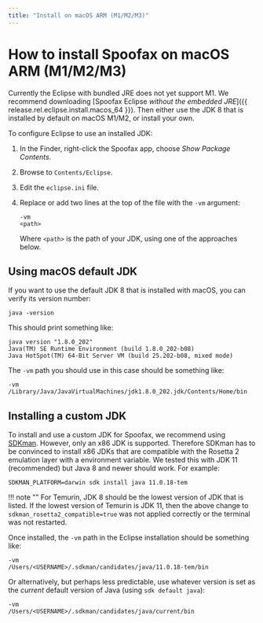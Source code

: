 ```yaml
---
title: "Install on macOS ARM (M1/M2/M3)"
---
```

# How to install Spoofax on macOS ARM (M1/M2/M3)
Currently the Eclipse with bundled JRE does not yet support M1.  We recommend downloading [Spoofax Eclipse _without the embedded JRE_]({{ release.rel.eclipse.install.macos_64 }}).  Then either use the JDK 8 that is installed by default on macOS M1/M2, or install your own.

To configure Eclipse to use an installed JDK:

1.  In the Finder, right-click the Spoofax app, choose _Show Package Contents_.
2.  Browse to `Contents/Eclipse`.
3.  Edit the `eclipse.ini` file.
4.  Replace or add two lines at the top of the file with the `-vm` argument:

    ```
    -vm
    <path>
    ```

    Where `<path>` is the path of your JDK, using one of the approaches below.


## Using macOS default JDK
If you want to use the default JDK 8 that is installed with macOS, you can verify its version number:

```shell
java -version
```

This should print something like:

```
java version "1.8.0_202"
Java(TM) SE Runtime Environment (build 1.8.0_202-b08)
Java HotSpot(TM) 64-Bit Server VM (build 25.202-b08, mixed mode)
```

The `-vm` path you should use in this case should be something like:

```
-vm
/Library/Java/JavaVirtualMachines/jdk1.8.0_202.jdk/Contents/Home/bin
```


## Installing a custom JDK
To install and use a custom JDK for Spoofax, we recommend using [SDKman](https://sdkman.io/).  However, only an x86 JDK is supported.  Therefore SDKman has to be convinced to install x86 JDKs that are compatible with the Rosetta 2 emulation layer with a environment variable. We tested this with JDK 11 (recommended) but Java 8 and newer should work. For example:

```shell
SDKMAN_PLATFORM=darwin sdk install java 11.0.18-tem
```

!!! note ""
    For Temurin, JDK 8 should be the lowest version of JDK that is listed.  If the lowest version of Temurin is JDK 11, then the above change to `sdkman_rosetta2_compatible=true` was not applied correctly or the terminal was not restarted.

Once installed, the `-vm` path in the Eclipse installation should be something like:

```
-vm
/Users/<USERNAME>/.sdkman/candidates/java/11.0.18-tem/bin
```

Or alternatively, but perhaps less predictable, use whatever version is set as the _current_ default version of Java (using `sdk default java`):

```
-vm
/Users/<USERNAME>/.sdkman/candidates/java/current/bin
```



